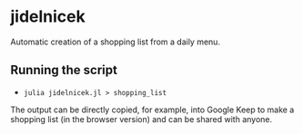 # jidelnicek
Automatic creation of a shopping list from a daily menu.

## Running the script
* `julia jidelnicek.jl > shopping_list`

The output can be directly copied, for example, into Google Keep to make a shopping list (in the browser version) and can be shared with anyone.
